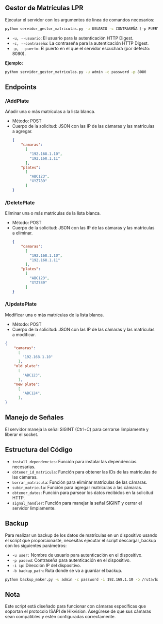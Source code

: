 
## Gestor de Matrículas LPR

Ejecutar el servidor con los argumentos de línea de comandos necesarios:

```sh
python servidor_gestor_matriculas.py -u USUARIO -c CONTRASEÑA [-p PUERTO]
```

- `-u, --usuario`: El usuario para la autenticación HTTP Digest.
- `-c, --contraseña`: La contraseña para la autenticación HTTP Digest.
- `-p, --puerto`: El puerto en el que el servidor escuchará (por defecto: 8080).

**Ejemplo:**

```sh
python servidor_gestor_matriculas.py -u admin -c password -p 8080
```



## Endpoints

### /AddPlate

Añadir una o más matrículas a la lista blanca.

- Método: POST
- Cuerpo de la solicitud: JSON con las IP de las cámaras y las matrículas a agregar.
  ```json
  {
      "camaras":
        [
          "192.168.1.10",
          "192.168.1.11"
        ],
      "plates":
        [
          "ABC123",
          "XYZ789"
        ]
  }
  ```

### /DeletePlate

Eliminar una o más matrículas de la lista blanca.

- Método: POST
- Cuerpo de la solicitud: JSON con las IP de las cámaras y las matrículas a eliminar.
  ```json
  {
      "camaras":
        [
          "192.168.1.10",
          "192.168.1.11"
        ],
      "plates":
        [
          "ABC123",
          "XYZ789"
        ]
  }
  ```
### /UpdatePlate
  Modificar una o más matrículas de la lista blanca.

  - Método: POST
  - Cuerpo de la solicitud: JSON con las IP de las cámaras y las matrículas a modificar.
  ```json
  {
      "camaras":
        [
          "192.168.1.10"
        ],
      "old plate":
        [
          "ABC123",
        ],
      "new plate":
        [
          "ABC124",
        ],
  }
  ```
## Manejo de Señales

El servidor maneja la señal SIGINT (Ctrl+C) para cerrarse limpiamente y liberar el socket.

## Estructura del Código

- `install_dependencies`: Función para instalar las dependencias necesarias.
- `obtener_id_matricula`: Función para obtener las IDs de las matrículas de las cámaras.
- `borrar_matricula`: Función para eliminar matrículas de las cámaras.
- `subir_matricula`: Función para agregar matrículas a las cámaras.
- `obtener_datos`: Función para parsear los datos recibidos en la solicitud HTTP.
- `signal_handler`: Función para manejar la señal SIGINT y cerrar el servidor limpiamente.

## Backup
Para realizar un backup de los datos de matrículas en un dispositivo usando el script que proporcionaste, necesitas ejecutar el script descargar_backup con los siguientes parámetros:

- `-u user:` Nombre de usuario para autenticación en el dispositivo.
- `-p passwd`: Contraseña para autenticación en el dispositivo.
- `-i ip`: Dirección IP del dispositivo.
- `-b backup_path`: Ruta donde se va a guardar el backup.
```sh
python backup_maker.py -u admin -c password -i 192.168.1.10 -b /ruta/backup
```

## Nota

Este script está diseñado para funcionar con cámaras específicas que soportan el protocolo ISAPI de Hikvision. Asegúrese de que sus cámaras sean compatibles y estén configuradas correctamente.


